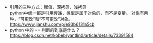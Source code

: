 * 引用的三种方式：赋值，深拷贝，浅拷贝  
  python中统一都是引用传递，类型是属于对象的，而不是变量。
  对象有两种，“可更改”和“不可更改”对象。
  https://www.jianshu.com/p/e93b6131a5cb
* python 中的 == 判断的到底是什么？
  https://blog.csdn.net/kobebryantlin0/article/details/73391584
 

